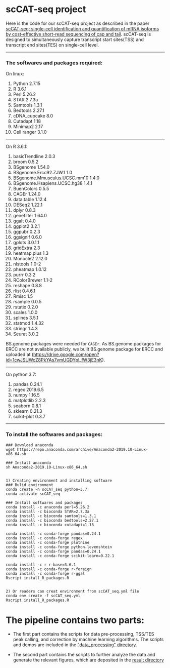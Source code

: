 
# scCAT-seq project  



Here is the code for our scCAT-seq project as described in the paper [scCAT-seq: single-cell identification and quantification of mRNA isoforms by cost-effective short-read sequencing of cap and tail](https://www.biorxiv.org/content/10.1101/2019.12.11.873505v1). scCAT-seq is designed to simultaneously capture transcript start sites(TSS) and transcript end sites(TES) on single-cell level.

---
### The softwares and packages required:

On linux:


1) Python 2.7.15   
2) R 3.6.1  
3) Perl 5.26.2
3) STAR 2.7.3a   
4) Samtools 1.3.1   
5) Bedtools 2.27.1   
6) cDNA_cupcake 8.0   
7) Cutadapt 1.18   
8) Minimap2 2.17   
9) Cell ranger 3.1.0   
 
 
---

On R 3.6.1:
 
1) basicTrendline 2.0.3   
2) broom 0.5.2
3) BSgenome 1.54.0
4) BSgenome.Ercc92.ZJW.1 1.0
5) BSgenome.Mmusculus.UCSC.mm10 1.4.0
6) BSgenome.Hsapiens.UCSC.hg38 1.4.1
7) BuenColors 0.5.5   
8) CAGEr 1.24.0   
9) data.table 1.12.4   
10) DESeq2 1.22.1   
11) dplyr 0.8.3
12) genefilter 1.64.0
13) ggalt 0.4.0   
14) ggplot2 3.2.1   
15) ggpubr 0.2.3   
16) ggsignif 0.6.0   
17) gplots 3.0.1.1   
18) gridExtra 2.3   
19) heatmap.plus 1.3   
20) Monocle2 2.12.0   
21) nlstools 1.0-2   
22) pheatmap 1.0.12   
23) purrr 0.3.2   
24) RColorBrewer 1.1-2   
25) reshape 0.8.8   
26) rlist 0.4.6.1   
27) Rmisc 1.5   
28) rsample 0.0.5   
29) rstatix 0.2.0   
30) scales 1.0.0   
31) splines 3.5.1 
32) statmod 1.4.32
33) stringr 1.4.3   
34) Seurat 3.0.2   
 
BS.genome packages were needed for `CAGEr`. As BS.genome packages for ERCC are not available publicly, we built BS.genome package for ERCC and uploaded at (https://drive.google.com/open?id=1cwJSUWcZ8PkYAs7vmUGDYpI_fW3jE3nK). 

---
On python 3.7:
 
1) pandas 0.24.1  
2) regex 2019.6.5
3) numpy 1.16.5  
4) matplotlib 2.2.3  
5) seaborn 0.8.1
6) sklearn 0.21.3  
7) scikit-plot 0.3.7  


---


### To install the softwares and packages:


```
### Download anaconda
wget https://repo.anaconda.com/archive/Anaconda2-2019.10-Linux-x86_64.sh

### Install anaconda
sh Anaconda2-2019.10-Linux-x86_64.sh


1) Creating environment and installing software
### Bulid environment
conda create -n scCAT_seq python=3.7
conda activate scCAT_seq

### Install softwares and packages
conda install -c anaconda perl=5.26.2
conda install -c bioconda STAR=2.7.3a
conda install -c bioconda samtools=1.3.1
conda install -c bioconda bedtools=2.27.1
conda install -c bioconda cutadapt=1.18

conda install -c conda-forge pandas=0.24.1
conda install -c conda-forge regex
conda install -c conda-forge plotnine
conda install -c conda-forge python-levenshtein
conda install -c conda-forge pandas=0.24.1
conda install -c conda-forge scikit-learn=0.22.1

conda install -c r r-base=3.6.1
conda install -c conda-forge r-foreign
conda install -c conda-forge r-ggal
Rscript install_R_packages.R


2) Or readers can creat environment from scCAT_seq.yml file
conda env create -f scCAT_seq.yml
Rscript install_R_packages.R
```
# The pipeline contains two parts:
* The first part contains the scripts for data pre-processing, TSS/TES peak calling, and correction by machine learning algorithms. The scripts and demos are included in the ["data_processing" directory](https://github.com/huyoujinlab/scCAT-seq/tree/master/data_processing).

* The second part contains the scripts to further analyze the data and generate the relevant figures, which are deposited in the [result directory](https://github.com/huyoujinlab/scCAT-seq/tree/master/result)

